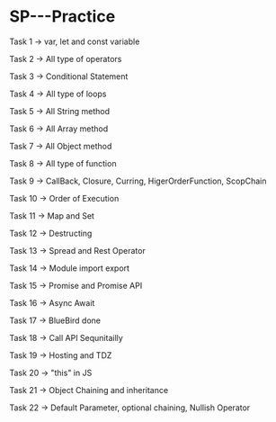 # SP---Practice

Task 1 -> var, let and const variable

Task 2 -> All type of operators

Task 3 -> Conditional Statement

Task 4 -> All type of loops

Task 5 -> All String method

Task 6 -> All Array method

Task 7 -> All Object method

Task 8 -> All type of function

Task 9 -> CallBack, Closure, Curring, HigerOrderFunction, ScopChain

Task 10 -> Order of Execution

Task 11 -> Map and Set

Task 12 -> Destructing

Task 13 -> Spread and Rest Operator

Task 14 -> Module import export

Task 15 -> Promise and Promise API

Task 16 -> Async Await

Task 17 -> BlueBird done

Task 18 -> Call API Sequnitailly

Task 19 -> Hosting and TDZ

Task 20 -> "this" in JS

Task 21 -> Object Chaining and inheritance

Task 22 -> Default Parameter, optional chaining, Nullish Operator
